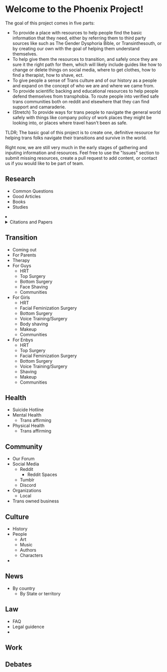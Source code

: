 # Welcome to the Phoenix Project!

The goal of this project comes in five parts: 
- To provide a place with resources to help people find the basic information that they need, either by referring them to third party sources like such as The Gender Dysphoria Bible, or Transinthesouth, or by creating our own with the goal of helping them understand themselves. 
- To help give them the resources to transition, and safely once they are sure it the right path for them, which will likely include guides like how to change or delete things on social media, where to get clothes, how to find a therapist, how to shave, ect. 
- To give people a sense of Trans culture and of our history as a people and expand on the concept of who we are and where we came from. 
- To provide scientific backing and educational resources to help people defend themselves from transphobia. To route people into verified safe trans communities both on reddit and elsewhere that they can find support and camaraderie. 
- (Stretch) To provide ways for trans people to navigate the general world safely with things like company policy of work places they might be looking into, or places where travel hasn't been as safe.

TLDR; The basic goal of this project is to create one, definitive resource for helping trans folks navigate their transitions and survive in the world.

Right now, we are still very much in the early stages of gathering and inputing information and resources. Feel free to use the "Issues" section to submit missing resources, create a pull request to add content, or contact us if you would like to be part of team.


## Research
 - Common Questions
 - Good Articles
 - Books
 - Studies
 <li>
  <details>
   <summary>Citations and Papers</summary>

   <details>
     <h4><summary><h4>Physical Health</summary></h4>
     <ul>
       <li>[Cancer Screening](research/citations/screening.md)</li>
       <li>[Cancer](research/citations/cancer.md)</li>
       <li>[Fertility](research/citations/fertility.md)</li>
       <li>[Genetics](research/citations/genetics.md)</li>
       <li>[Gynaecology](research/citations/gynaecology.md)</li>
       <li>[HIV](research/citations/hiv.md)</li>
       <li>[Intersex Conditions](research/citations/intersex.md)</li>
       <li>[Other Medical Conditions](research/citations/other-medical.md)</li>
       <li>[Twins & Siblings](research/citations/siblings.md)</li>
     </ul>
   </details>

    #### Mental Health
    - [Autism](research/citations/autism.md)
    - [Brains](research/citations/brains.md)
    - [Eating Disorders](research/citations/eating-disorder.md)
    - [Gneral Mental Health](research/citations/mental-health.md)
    - [Sexuality](research/citations/sexuality.md)
    - [Substance Abuse & Addiction](research/citations/addiction.md)
    - [Suicide](research/citations/suicide.md)

    #### Transition
    - [Gender Identity](research/citations/identity.md)
    - [HRT](research/citations/hrt.md)
    - [Minors](research/citations/minors.md)
    - [Older Adults](research/citations/seniors.md)
    - [Research](research/citations/research.md)
    - [Surgery](research/citations/surgery.md)
    - [Voice](research/citations/voice.md)

    #### Living
    - [Etiology](research/citations/causes.md)
    - [Healthcare](research/citations/healthcare.md)
    - [Legislation](research/citations/legislation.md)
    - [Military](research/citations/military.md)
    - [Prisons](research/citations/prisons.md)
    - [Quality of Life](research/citations/quality-of-life.md)
    - [Sociodemographics](research/citations/demography.md)
    - [Sports](research/citations/sports.md)
    - [Transphobia & Discrimination](research/citations/transphobia.md)

    #### Other
    - [Other](research/citations/other.md)
  </details>
 </li>



## Transition
  - Coming out
  - For Parents
  - Therapy
  - For Guys
    - HRT
    - Top Surgery
    - Bottom Surgery
    - Face Shaving
    - Communities
  - For Girls
    - HRT
    - Facial Feminization Surgery
    - Bottom Surgery
    - Voice Training/Surgery
    - Body shaving
    - Makeup
    - Communities
  - For Enbys
    - HRT
    - Top Surgery
    - Facial Feminization Surgery
    - Bottom Surgery
    - Voice Training/Surgery
    - Shaving
    - Makeup
    - Communities

## Health
  - Suicide Hotline
  - Mental Health
    - Trans affirming 
  - Physical Health
    - Trans affirming


## Community
  - Our Forum
  - Social Media
    - Reddit
      - Reddit Spaces
    - Tumblr
    - Discord
  - Organizations
    - Local
  - Trans owned business
  
## Culture
  - History
  - People
    - Art
    - Music
    - Authors
    - Characters
  - 

## News
  - By country
    - By State or territory

## Law
  - FAQ
  - Legal guidence
  - 

## Work

## Debates
